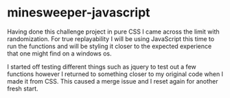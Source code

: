 # minesweeper-javascript
Having done this challenge project in pure CSS I came across the limit with randomization. For true replayability I will be using JavaScript this time to run the functions and will be styling it closer to the expected experience that one might find on a windows os.

I started off testing different things such as jquery to test out a few functions however I returned to something closer to my original code when I made it from CSS. This caused a merge issue and I reset again for another fresh start.
